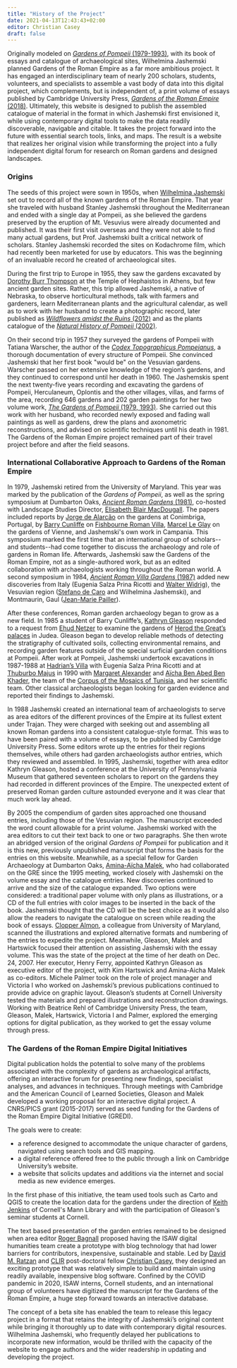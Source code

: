```yaml
---
title: "History of the Project"
date: 2021-04-13T12:43:43+02:00
editor: Christian Casey
draft: false
---
```

Originally modeled on [*Gardens of Pompeii* (1979-1993)](http://www.worldcat.org/oclc/799117144), with its book of essays and catalogue of archaeological sites, Wilhelmina Jashemski planned  Gardens of the Roman Empire as a far more ambitious project. It has engaged an interdisciplinary team of nearly 200 scholars, students, volunteers, and specialists to assemble a vast body of data into this digital project, which complements, but is independent of, a print volume of essays published by Cambridge University Press, [*Gardens of the Roman Empire* (2018)](http://www.worldcat.org/oclc/1034800155). Ultimately, this website is designed to publish the assembled catalogue of material in the format in which Jashemski first envisioned it, while using contemporary digital tools to make the data readily discoverable, navigable and citable. It takes the project forward into the future with essential search tools, links, and maps. The result is a website that realizes her original vision while transforming the project into a fully independent digital forum for research on Roman gardens and designed landscapes.

### Origins

The seeds of this project were sown in 1950s, when [Wilhelmina Jashemski](https://en.wikipedia.org/wiki/Wilhelmina_Feemster_Jashemski) set out to record all of the known gardens of the Roman Empire. That year she traveled with husband Stanley Jashemski throughout the Mediterranean and ended with a single day at Pompeii, as she believed the gardens preserved by the eruption of Mt. Vesuvius were already documented and published. It was their first visit overseas and they were not able to find many actual gardens, but Prof. Jashemski built a critical network of scholars. Stanley Jashemski recorded the sites on Kodachrome film, which had recently been marketed for use by educators. This was the beginning of an invaluable record he created of archaeological sites.

During the first trip to Europe in 1955, they saw the gardens excavated by [Dorothy Burr Thompson](https://en.wikipedia.org/wiki/Dorothy_Burr_Thompson) at the Temple of Hephaistos in Athens, but few ancient garden sites. Rather, this trip allowed Jashemski, a native of Nebraska, to observe horticultural methods, talk with farmers and gardeners, learn Mediterranean plants and the agricultural calendar, as well as to work with her husband to create a photographic record, later published as [*Wildflowers amidst the Ruins* (2012)](https://www.arborsapientiae.com/libro/15521/wildflowers-amid-the-ruins-greece-and-pompeii.html) and as the plants catalogue of the [*Natural History of Pompeii* (2002)](http://www.worldcat.org/oclc/1172322503).

On their second trip in 1957 they surveyed the gardens of Pompeii with Tatiana Warscher, the author of the [*Codex Topographicus Pompeianus*](http://www.worldcat.org/oclc/974375313), a thorough documentation of every structure of Pompeii. She convinced Jashemski that her first book "would be" on the Vesuvian gardens. Warscher passed on her extensive knowledge of the region’s gardens, and they continued to correspond until her death in 1960. The Jashemskis spent the next twenty-five years recording and excavating the gardens of Pompeii, Herculaneum, Oplontis and the other villages, villas, and farms of the area, recording 646 gardens and 202 garden paintings for her two volume work, [*The Gardens of Pompeii* (1979, 1993)](http://www.worldcat.org/oclc/799117144). She carried out this work with her husband, who recorded newly exposed and fading wall paintings as well as gardens, drew the plans and axonometric reconstructions, and advised on scientific techniques until his death in 1981. The Gardens of the Roman Empire project remained part of their travel project before and after the field seasons.

### International Collaborative Approach to Gardens of the Roman Empire

In 1979,  Jashemski retired from the University of Maryland. This year was marked by the publication of the *Gardens of Pompeii*, as well as the spring symposium at Dumbarton Oaks, [*Ancient Roman Gardens* (1981)](http://www.worldcat.org/oclc/905677951), co-hosted with Landscape Studies Director, [Elisabeth Blair MacDougall](https://news.harvard.edu/gazette/story/2003/10/elisabeth-macdougall-pioneer-in-formal-study-of-gardens/). The papers included reports by [Jorge de Alarcão](https://en.wikipedia.org/wiki/Jorge_de_Alarc%C3%A3o) on the gardens at Conimbriga, Portugal, by [Barry Cunliffe](https://en.wikipedia.org/wiki/Barry_Cunliffe) on [Fishbourne Roman Villa](https://en.wikipedia.org/wiki/Fishbourne_Roman_Palace), [Marcel Le Glay](https://en.wikipedia.org/wiki/Marcel_Le_Glay) on the gardens of Vienne, and Jashemski's own work in Campania. This symposium marked the first time that an international group of scholars--and students--had come together to discuss the archaeology and role of gardens in Roman life. Afterwards, Jashemski saw the Gardens of the Roman Empire, not as a single-authored work, but as an edited collaboration with archaeologists working throughout the Roman world. A second symposium in 1984, [*Ancient Roman Villa Gardens* (1987)](http://www.worldcat.org/oclc/715121487) added new discoveries from Italy (Eugenia Salza Prina Ricotti and [Walter Widrig](https://scholarship.rice.edu/handle/1911/87467)), the Vesuvian region ([Stefano de Caro](https://www.iccrom.org/stefano-de-caro-0) and Wilhelmina Jashemski), and Montmaurin, Gaul ([Jean-Marie Pailler](https://traces.univ-tlse2.fr/accueil/rhadamante-recherches-en-histoire-et-archeologie-des-ages-des-metaux-et-de-lantiquite-en-europe/jean-marie-pailler#/)).

After these conferences, Roman garden archaeology began to grow as a new field. In 1985 a student of Barry Cunliffe’s, [Kathryn Gleason](https://en.wikipedia.org/wiki/Kathryn_Gleason) responded to a request from [Ehud Netzer](https://en.wikipedia.org/wiki/Ehud_Netzer) to examine the gardens of [Herod the Great’s palaces](https://en.wikipedia.org/wiki/Herod%27s_Palace_(Herodium)) in Judea. Gleason began to develop reliable methods of detecting the stratigraphy of cultivated soils, collecting environmental remains, and recording garden features outside of the special surficial garden conditions at Pompeii. After work at Pompeii, Jashemski undertook excavations in 1987-1988 at [Hadrian’s Villa](https://en.wikipedia.org/wiki/Hadrian%27s_Villa) with Eugenia Salza Prina Ricotti and at [Thuburbo Majus](https://en.wikipedia.org/wiki/Thuburbo_Majus) in 1990 with [Margaret Alexander](https://www.doaks.org/research/library-archives/inventories/ms-bz-001) and [Aïcha Ben Abed Ben Khader](https://en.wikipedia.org/wiki/A%C3%AFcha_Ben_Abed), the team of the [Corpus of the Mosaics of Tunisia](https://www.doaks.org/resources/online-exhibits/clearing-to-cataloging/project-history), and her scientific team. Other classical archaeologists began looking for garden evidence and reported their findings to Jashemski.

In 1988 Jashemski created an international team of archaeologists to serve as area editors of the different provinces of the Empire at its fullest extent under Trajan. They were charged with seeking out and assembling all known Roman gardens into a consistent catalogue-style format. This was to have been paired with a volume of essays, to be published by Cambridge University Press. Some editors wrote up the entries for their regions themselves, while others had garden archaeologists author entries, which they reviewed and assembled. In 1995, Jashemski, together with area editor Kathryn Gleason, hosted a conference at the University of Pennsylvania Museum that gathered seventeen scholars to report on the gardens they had recorded in different provinces of the Empire. The unexpected extent of preserved Roman garden culture astounded everyone and it was clear that much work lay ahead.  

By 2005 the compendium of garden sites approached one thousand entries, including those of the Vesuvian region. The manuscript exceeded the word count allowable for a print volume. Jashemski worked with the area editors to cut their text back to one or two paragraphs. She then wrote an abridged version of the original *Gardens of Pompeii* for publication and it is this new, previously unpublished manuscript that forms the basis for the entries on this website. Meanwhile, as a special fellow for Garden Archaeology at Dumbarton Oaks, [Amina-Aïcha Malek](http://www.archeo.ens.fr/Malek-Amina-Aicha.html?lang=fr), who had collaborated on the GRE since the 1995 meeting, worked closely with Jashemski on the volume essay and the catalogue entries. New discoveries continued to arrive and the size of the catalogue expanded. Two options were considered: a traditional paper volume with only plans as illustrations, or a CD of the full entries with color images to be inserted in the back of the book. Jashemski thought that the CD will be the best choice as it would also allow the readers to navigate the catalogue on screen while reading the book of essays. [Clopper Almon](https://globalmaryland.umd.edu/content/clopper-almon), a colleague from University of Maryland, scanned the illustrations and explored alternative formats and numbering of the entries to expedite the project. Meanwhile, Gleason, Malek and Hartswick focused their attention on assisting Jashemski with the essay volume. This was the state of the project at the time of her death on Dec. 24, 2007. Her executor, Henry Ferry, appointed Kathryn Gleason as executive editor of the project, with Kim Hartswick and Amina-Aicha Malek as co-editors.  Michele Palmer took on the role of project manager and Victoria I who worked on Jashemski’s previous publications continued to provide advice on graphic layout. Gleason’s students at Cornell University tested the materials and prepared illustrations and reconstruction drawings. Working with Beatrice Rehl of Cambridge University Press, the team, Gleason, Malek, Hartswick, Victoria I and Palmer, explored the emerging options for digital publication, as they worked to get the essay volume through press.  

### The Gardens of the Roman Empire Digital Initiatives

Digital publication holds the potential to solve many of the problems associated with the complexity of gardens as archaeological artifacts, offering an interactive forum for presenting new findings, specialist analyses, and advances in techniques. Through meetings with Cambridge and the American Council of Learned Societies, Gleason and Malek developed a working proposal for an interactive digital project. A CNRS/PICS grant (2015-2017) served as seed funding for the Gardens of the Roman Empire Digital Initiative (GREDI).

The goals were to create:
- a reference designed to accommodate the unique character of gardens, navigated using search tools and GIS mapping.
- a digital reference offered free to the public through a link on Cambridge University’s website.
- a website that solicits updates and additions via the internet and social media as new evidence emerges.

In the first phase of this initiative, the team used tools such as Carto and QGIS to create the location data for the gardens under the direction of [Keith Jenkins](https://guides.library.cornell.edu/prf.php?account_id=9255) of Cornell's Mann Library and with the participation of Gleason's seminar students at Cornell.

The text based presentation of the garden entries remained to be designed when area editor [Roger Bagnall](https://isaw.nyu.edu/people/faculty/emeritus-faculty/rbagnall) proposed having the ISAW digital humanities team create a prototype with blog technology that had lower barriers for contributors, inexpensive, sustainable and stable. Led by [David M. Ratzan](https://isaw.nyu.edu/people/staff/david-m-ratzan) and [CLIR](https://www.clir.org/) post-doctoral fellow [Christian Casey](https://isaw.nyu.edu/people/staff/christian-casey), they designed an exciting prototype that was relatively simple to build and maintain using readily available, inexpensive blog software. Confined by the COVID pandemic in 2020, ISAW interns, Cornell students, and an international group of volunteers have digitized the manuscript for the Gardens of the Roman Empire, a huge step forward towards an  interactive database.

The concept of a beta site has enabled the team to release this legacy project in a format that retains the integrity of Jashemski’s original content while bringing it thoroughly up to date with contemporary digital resources. Wilhelmina Jashemski, who frequently delayed her publications to incorporate new information, would be thrilled with the capacity of the website to engage authors and the wider readership in updating and developing the project.  
